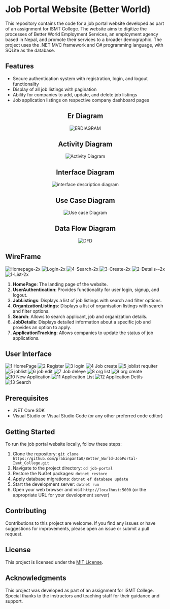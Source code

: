 # Job Portal Website (Better World)

This repository contains the code for a job portal website developed as part of an assignment for ISMT College. The website aims to digitize the processes of Better World Employment Services, an employment agency based in Nepal, and promote their services to a broader demographic. The project uses the .NET MVC framework and C# programming language, with SQLite as the database.

## Features

- Secure authentication system with registration, login, and logout functionality
- Display of all job listings with pagination
- Ability for companies to add, update, and delete job listings
- Job application listings on respective company dashboard pages

<div align="center">
  
## Er Diagram
![ERDIAGRAM](https://github.com/prabinpanta0/Better_World-JobPortal-Ismt_College/assets/87630026/dc22f97b-7aff-4e91-b6a7-983b9077919b)

## Activity Diagram
![Activity Diagram](https://github.com/prabinpanta0/Better_World-JobPortal-Ismt_College/assets/87630026/a83f86de-0861-4d79-947b-f7685b91aa3f)

## Interface Diagram
![interface description diagram](https://github.com/prabinpanta0/Better_World-JobPortal-Ismt_College/assets/87630026/96417603-f46e-4af3-94c2-5bc96d25dd26)

## Use Case Diagram
![Use case Diagram](https://github.com/prabinpanta0/Better_World-JobPortal-Ismt_College/assets/87630026/e34ca212-3810-403b-b008-6407917fafa4)

## Data Flow Diagram
![DFD](https://github.com/prabinpanta0/Better_World-JobPortal-Ismt_College/assets/87630026/588189c7-630c-4262-9df8-b4682420e47e)
</div>

## WireFrame
![Homepage-2x](https://github.com/prabinpanta0/Better_World-JobPortal-Ismt_College/assets/87630026/82b7bd8d-a452-4665-972b-794a42d18546)
![Login-2x](https://github.com/prabinpanta0/Better_World-JobPortal-Ismt_College/assets/87630026/29a882cf-dfc3-4aa2-9698-fad1c9890c4f)
![4-Search-2x](https://github.com/prabinpanta0/Better_World-JobPortal-Ismt_College/assets/87630026/c5e27279-6f1d-4880-9348-0dc4352c228e)
![3-Create-2x](https://github.com/prabinpanta0/Better_World-JobPortal-Ismt_College/assets/87630026/dd2621a8-a255-4a55-87cd-4e26df20bee4)
![2-Details--2x](https://github.com/prabinpanta0/Better_World-JobPortal-Ismt_College/assets/87630026/eddd4a89-8455-47cc-87b7-b3040ba06fe2)
![1-List-2x](https://github.com/prabinpanta0/Better_World-JobPortal-Ismt_College/assets/87630026/840c30e7-9464-4302-8439-0794da4b1c88)

1. **HomePage**: The landing page of the website.
2. **UserAuthentication**: Provides functionality for user login, signup, and logout.
3. **JobListings**: Displays a list of job listings with search and filter options.
4. **OrganizationListings**: Displays a list of organisation listings with search and filter options.
5. **Search**: Allows to search applicant, job and organization details.
6. **JobDetails**: Displays detailed information about a specific job and provides an option to apply.
7. **ApplicationTracking**: Allows companies to update the status of job applications.

## User Interface
![1 HomePage](https://github.com/prabinpanta0/Better_World-JobPortal-Ismt_College/assets/87630026/79802179-c73b-4a0b-99b9-90d933db231b)
![2 Register](https://github.com/prabinpanta0/Better_World-JobPortal-Ismt_College/assets/87630026/df851031-c274-42df-84b8-433adb2816ee)
![3 login](https://github.com/prabinpanta0/Better_World-JobPortal-Ismt_College/assets/87630026/27b8f0d0-c1f4-4ed3-bbd9-f8406c574544)
![4 Job create](https://github.com/prabinpanta0/Better_World-JobPortal-Ismt_College/assets/87630026/9f4e3277-034f-4058-b8b4-46aeeea91a52)
![5 joblist requiter](https://github.com/prabinpanta0/Better_World-JobPortal-Ismt_College/assets/87630026/4d705a69-fb29-42f1-9b4e-e031e0df4e1c)
![5 joblist](https://github.com/prabinpanta0/Better_World-JobPortal-Ismt_College/assets/87630026/1e208e4c-a0fc-4727-9133-37e55c8aa902)
![6 job edit](https://github.com/prabinpanta0/Better_World-JobPortal-Ismt_College/assets/87630026/a6df293c-75ab-408a-a26e-19b0bc595e35)
![7 Job deleye](https://github.com/prabinpanta0/Better_World-JobPortal-Ismt_College/assets/87630026/d0f19ec4-5c2c-4798-bd49-7a74263fdcc6)
![8 org list](https://github.com/prabinpanta0/Better_World-JobPortal-Ismt_College/assets/87630026/7d343956-d3f2-4fe8-b5a9-f9d133d48fa6)
![9 org create](https://github.com/prabinpanta0/Better_World-JobPortal-Ismt_College/assets/87630026/43ec4ecc-df90-4082-a82e-e5dce587e074)
![10 New Application ](https://github.com/prabinpanta0/Better_World-JobPortal-Ismt_College/assets/87630026/b9bd8ba3-a641-4839-b22a-ca48c00c7cc2)
![11 Application List](https://github.com/prabinpanta0/Better_World-JobPortal-Ismt_College/assets/87630026/368be57e-7358-4675-b6fc-559030c3e315)
![12 Application Detils](https://github.com/prabinpanta0/Better_World-JobPortal-Ismt_College/assets/87630026/412f71c6-4b89-4400-86e5-2afc477b9b09)
![13 Search](https://github.com/prabinpanta0/Better_World-JobPortal-Ismt_College/assets/87630026/1f0b3851-58a9-46a4-a7af-5c73bc5829b2)

## Prerequisites

- .NET Core SDK
- Visual Studio or Visual Studio Code (or any other preferred code editor)

## Getting Started

To run the job portal website locally, follow these steps:

1. Clone the repository: `git clone https://github.com/prabinpanta0/Better_World-JobPortal-Ismt_College.git`
2. Navigate to the project directory: `cd job-portal`
3. Restore the NuGet packages: `dotnet restore`
4. Apply database migrations: `dotnet ef database update`
5. Start the development server: `dotnet run`
6. Open your web browser and visit `http://localhost:5000` (or the appropriate URL for your development server)

## Contributing

Contributions to this project are welcome. If you find any issues or have suggestions for improvements, please open an issue or submit a pull request.

## License

This project is licensed under the [MIT License](LICENSE).

## Acknowledgments

This project was developed as part of an assignment for ISMT College. Special thanks to the instructors and teaching staff for their guidance and support.
